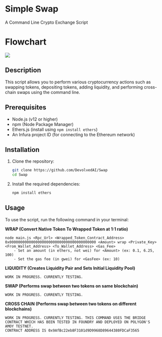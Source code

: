 # Simple Swap

A Command Line Crypto Exchange Script

# Flowchart

[![](https://mermaid.ink/img/pako:eNptU9tuGjEQ_ZWRHyuSD0BqJWAhQQoSLYn6sJsHZz2wbmzP1hcIAv69sw4LVO3b2nN8LjOzB1GTQjEUGy_bBp6Lyo3Kl4D-Fe7uvh3nLqKXdQyw07E5wrhcSO3uf4XXyo0zYiKNCVCTtdKpcITJYbRYwMpKH2FCLnavT5Wr3CTDVzvZQqR3dIwtyif9O2ml4x6WRIZJi4x6aZWMCB7ZyBbDAFqva-zYe8QKnQJKsU3xQje6yoyUAtNzH2FaTjx2jP_ojTJ86WmrFV6YppWb5sJCuwhPy1uJz0KBLQV91S6u2j_Q0hZv5WflOHnX8Txn-EU3p7ihn1Vulgs_udvKyx0Hp5Z81OSkgdBIj0DrWzuz_zXsLz88zW5ALkTJYZhQpTrCmrxNRh7hofyAL7CHr_DOvh7O6XjsVju8bXw_8e8JPYd6LKcfdSPdBmHu1sRvH8_x-6H1wSCktjX7AWCs73mHrlT9euXtAooNeihwpjuXkWoyrDwv8820prAPES0LzT83jyzPQL5pk5vMtGIgLPuWWvFCHyoHUAnmtFiJIX8qXMtkYiUqd2KoTJFWe1eLYfQJB8JT2jRiuJYm8CnljhZa8o9hz7enPyeXHGA?type=png)](https://mermaid.live/edit#pako:eNptU9tuGjEQ_ZWRHyuSD0BqJWAhQQoSLYn6sJsHZz2wbmzP1hcIAv69sw4LVO3b2nN8LjOzB1GTQjEUGy_bBp6Lyo3Kl4D-Fe7uvh3nLqKXdQyw07E5wrhcSO3uf4XXyo0zYiKNCVCTtdKpcITJYbRYwMpKH2FCLnavT5Wr3CTDVzvZQqR3dIwtyif9O2ml4x6WRIZJi4x6aZWMCB7ZyBbDAFqva-zYe8QKnQJKsU3xQje6yoyUAtNzH2FaTjx2jP_ojTJ86WmrFV6YppWb5sJCuwhPy1uJz0KBLQV91S6u2j_Q0hZv5WflOHnX8Txn-EU3p7ihn1Vulgs_udvKyx0Hp5Z81OSkgdBIj0DrWzuz_zXsLz88zW5ALkTJYZhQpTrCmrxNRh7hofyAL7CHr_DOvh7O6XjsVju8bXw_8e8JPYd6LKcfdSPdBmHu1sRvH8_x-6H1wSCktjX7AWCs73mHrlT9euXtAooNeihwpjuXkWoyrDwv8820prAPES0LzT83jyzPQL5pk5vMtGIgLPuWWvFCHyoHUAnmtFiJIX8qXMtkYiUqd2KoTJFWe1eLYfQJB8JT2jRiuJYm8CnljhZa8o9hz7enPyeXHGA)

## Description

This script allows you to perform various cryptocurrency actions such as swapping tokens, depositing tokens, adding liquidity, and performing cross-chain swaps using the command line.

## Prerequisites

- Node.js (v12 or higher)
- npm (Node Package Manager)
- Ethers.js (install using `npm install ethers`)
- An Infura project ID (for connecting to the Ethereum network)

## Installation

1. Clone the repository:
    ```sh
    git clone https://github.com/DevolvedAI/Swap
    cd Swap
    ```

2. Install the required dependencies:
    ```sh
    npm install ethers
    ```

## Usage

To use the script, run the following command in your terminal:

**WRAP (Convert Native Token To Wrapped Token at 1:1 ratio)**
```
node main.js <Rpc_Url> <Wrapped_Token_Contract_Address> 0x0000000000000000000000000000000000000000 <Amount> wrap <Private_Key> <From_Wallet_Address> <To_Wallet_Address> <Gas_Fee>
    - Set an amount (in ethers, not wei) for <Amount> (ex: 0.1, 6.25, 100)
    - Set the gas fee (in gwei) for <GasFee> (ex: 10)
```

**LIQUIDITY (Creates Liquidity Pair and Sets Initial Liquidity Pool)**
```
WORK IN PROGRESS. CURRENTLY TESTING.
```

**SWAP (Performs swap between two tokens on same blockchain)**
```
WORK IN PROGRESS. CURRENTLY TESTING.
```

**CROSS CHAIN (Performs swap between two tokens on different blockchains)**
```
WORK IN PROGRESS. CURRENTLY TESTING. THIS COMMAND USES THE BRIDGE CONTRACT WHICH HAS BEEN TESTED IN FOUNDRY AND DEPLOYED ON POLYGON'S AMOY TESTNET.
CONTRACT ADDRESS IS 0x9AfBc22eb8F3101d9D9968D89644380FDCaF3565
```




